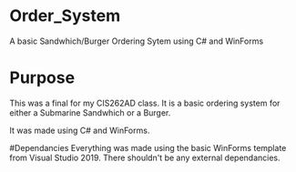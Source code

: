 # Order_System
A basic Sandwhich/Burger Ordering Sytem using C# and WinForms

# Purpose
This was a final for my CIS262AD class. It is a basic ordering system for either a Submarine Sandwhich or a Burger.

It was made using C# and WinForms.

#Dependancies
Everything was made using the basic WinForms template from Visual Studio 2019. There shouldn't be any external dependancies.
